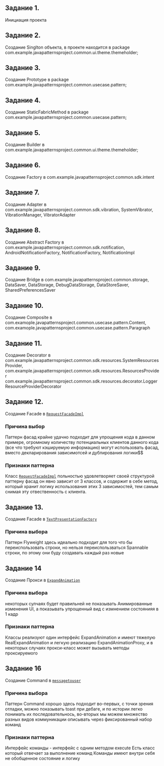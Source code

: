 ## Задание 1.
Инициация проекта
## Задание 2.
Создание Singlton объекта, в проекте находится в package com.example.javapatternsproject.common.ui.theme.themeholder;
## Задание 3.
Создание Prototype в package com.example.javapatternsproject.common.usecase.pattern;
## Задание 4.
Создание StaticFabricMethod в package com.example.javapatternsproject.common.usecase.pattern;
## Задание 5.
Создание Builder в com.example.javapatternsproject.common.ui.theme.themeholder;
## Задание 6.
Создание Factory в com.example.javapatternsproject.common.sdk.intent
## Задание 7.
Создание Adapter в com.example.javapatternsproject.common.sdk.vibration,
SystemVibrator, VibrationManager, VibratorAdapter
## Задание 8.
Создание Abstract Factory в com.example.javapatternsproject.common.sdk.notification,
AndroidNotificationFactory, NotificationFactory, NotificationImpl
## Задание 9.
Создание Bridge в com.example.javapatternsproject.common.storage,
DataSaver, DataStorage, DebugDataStorage, DataStoreSaver, SharedPreferencesSaver
## Задание 10.
Создание Composite в com.examople.javapatternsproject.common.usecase.pattern.Content,
com.examople.javapatternsproject.common.usecase.pattern.Paragraph
## Задание 11.
Создание Decorator в com.example.javapatternsproject.common.sdk.resources.SystemResourcesProvider,
com.example.javapatternsproject.common.sdk.resources.ResourcesProvider
com.example.javapatternsproject.common.sdk.resources.decorator.LoggerResourceProviderDecorator
## Задание 12.
Создание Facade в [`RequestFacadeImpl`](./src/main/java/com/example/javapatternsproject/common/request/RequestFacadeImpl.java)
### Причина выбор
Паттерн фасад крайне удачно подходит для упрощения кода в данном примере, огромному количеству потенциальных
клиентов данного кода (все что требуют кэшируемую информацию) могут использовать фасад, вместо декларирования зависимотсей и дублирования логики$$
### Признаки паттерна
Класс [`RequestFacadeImpl`](./src/main/java/com/example/javapatternsproject/common/request/RequestFacadeImpl.java) польностью удовлетворяет своей структурой паттерну фасад
он явно зависит от 3 классов, и содержит в себе метод, который хранит логику использования этих 3 зависимостей, тем самым снимая эту отвественность с клиента.
## Задание 13.
Создание Facade в [`TextPresentationFactory`](./src/main/java/com/example/javapatternsproject/common/ui/text/textpresent/TextPresentationFactory.java)
### Причина выбора
Паттерн Flyweight здесь идеально подходит для того что бы переиспользовать строки, но нельзя переиспользваться Spannable строки, по этому они буду создавать каждый раз новые
## Задание 14
Создание Прокси в [`ExpandAnimation`](./src/main/java/com/example/javapatternsproject/common/ui/animation/Expand.java)
### Причина выбора
 некоторых сулчаях будет правильней не показывать Анимированные изменения UI, а показывать упрощенный вид с измнением состоянияя в 1 кадр
### Признаки паттерна
Классы реализуют один интерфейс ExpandAnimation и имеют тяжелую RealExpandAnimation и легкую реализацию ExpandAnimationProxy, и в некоторых случаях 
прокси-класс может вызывать методы проксируемого
## Задание 16
Создание Command в [`messagetouser`](./src/main/java/com/example/javapatternsproject/common/sdk/messagetouser)
### Причина выбора
Паттерн Command хорошо здесь подходит во-первых, с точки зрения отладки, можно показывать toast 
при дебаге, и по истории легко понимать их последовательнось, во-вторых мы можем множество разных видов
коммуникации описывать через фиксированный набор команд
### Признаки паттерна
Интерфейс команды - интерфейс с одним методом execute
Есть класс который отвечает за выполнение команд
Команды имеют внутри себя не обобщенное состояние и логику